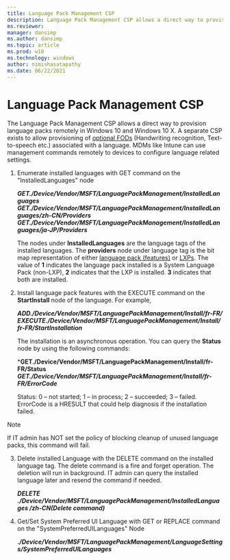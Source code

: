 ```yaml
---
title: Language Pack Management CSP
description: Language Pack Management CSP allows a direct way to provision language packs remotely in Windows 10.
ms.reviewer: 
manager: dansimp
ms.author: dansimp
ms.topic: article
ms.prod: w10
ms.technology: windows
author: nimishasatapathy
ms.date: 06/22/2021
---
```


# Language Pack Management CSP


The Language Pack Management CSP allows a direct way to provision language packs remotely in Windows 10 and Windows 10 X. A separate CSP exists to allow provisioning of [optional FODs](/windows-hardware/manufacture/desktop/features-on-demand-language-fod) (Handwriting recognition, Text-to-speech etc.) associated with a language. MDMs like Intune can use management commands remotely to devices to configure language related settings.

1. Enumerate installed languages with GET command on the "InstalledLanguages" node
 
   ***GET./Device/Vendor/MSFT/LanguagePackManagement/InstalledLanguages**
   **GET./Device/Vendor/MSFT/LanguagePackManagement/InstalledLanguages/zh-CN/Providers**
   **GET./Device/Vendor/MSFT/LanguagePackManagement/InstalledLanguages/ja-JP/Providers*** 


   The nodes under **InstalledLanguages** are the language tags of the installed languages. The **providers** node under language tag is the bit map representation of either [language pack (features)](/windows-hardware/manufacture/desktop/available-language-packs-for-windows) or [LXPs](https://www.microsoft.com/en-us/store/collections/localexperiencepacks?cat0=devices&rtc=1). The value of **1** indicates the language pack installed is a System Language Pack (non-LXP), **2** indicates that the LXP is installed. **3** indicates that both are installed.

2. Install language pack features with the EXECUTE command on the **StartInstall** node of the language. For example, 

    ***ADD./Device/Vendor/MSFT/LanguagePackManagement/Install/fr-FR/**
    **EXECUTE./Device/Vendor/MSFT/LanguagePackManagement/Install/fr-FR/StartInstallation***

    The installation is an asynchronous operation. You can query the **Status** node by using the following commands: 

    *****GET./Device/Vendor/MSFT/LanguagePackManagement/Install/fr-FR/Status****
    ***GET./Device/Vendor/MSFT/LanguagePackManagement/Install/fr-FR/ErrorCode***

    Status: 0 – not started; 1 – in process; 2 – succeeded; 3 – failed. ErrorCode is a HRESULT that could help diagnosis if the installation failed.

> [!NOTE]
> If IT admin has NOT set the policy of blocking cleanup of unused language packs, this command will fail.  

3. Delete installed Language with the DELETE command on the installed language tag. The delete command is a fire and forget operation. The deletion will run in background. IT admin can query the installed language later and resend the command if needed.


   ***DELETE ./Device/Vendor/MSFT/LanguagePackManagement/InstalledLanguages /zh-CN(Delete command)***

4. Get/Set System Preferred UI Language with GET or REPLACE command on the "SystemPreferredUILanguages" Node


   **.*/Device/Vendor/MSFT/LanguagePackManagement/LanguageSettings/SystemPreferredUILanguages***

 